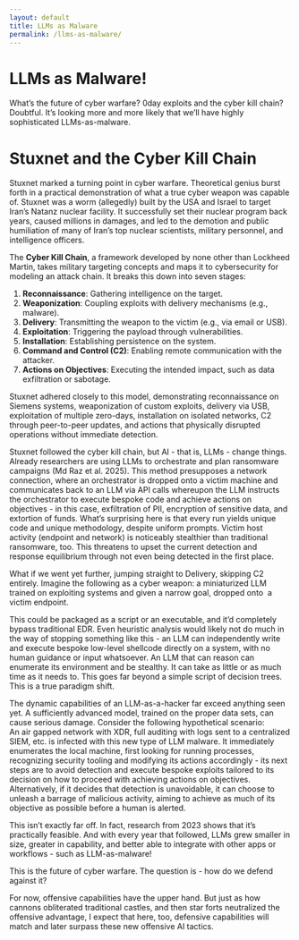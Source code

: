 ```yaml
---
layout: default
title: LLMs as Malware
permalink: /llms-as-malware/
---
```


# LLMs as Malware!
 
What’s the future of cyber warfare? 0day exploits and the cyber kill chain? Doubtful. It’s looking more and more likely that we’ll have highly sophisticated LLMs-as-malware.

# Stuxnet and the Cyber Kill Chain

Stuxnet marked a turning point in cyber warfare. Theoretical genius burst forth in a practical demonstration of what a true cyber weapon was capable of. Stuxnet was a worm (allegedly) built by the USA and Israel to target Iran’s Natanz nuclear facility. It successfully set their nuclear program back years, caused millions in damages, and led to the demotion and public humiliation of many of Iran’s top nuclear scientists, military personnel, and intelligence officers.

The **Cyber Kill Chain**, a framework developed by none other than Lockheed Martin, takes military targeting concepts and maps it to cybersecurity for modeling an attack chain. It breaks this down into seven stages:  
1. **Reconnaissance**: Gathering intelligence on the target.  
2. **Weaponization**: Coupling exploits with delivery mechanisms (e.g., malware).  
3. **Delivery**: Transmitting the weapon to the victim (e.g., via email or USB).  
4. **Exploitation**: Triggering the payload through vulnerabilities.  
5. **Installation**: Establishing persistence on the system.  
6. **Command and Control (C2)**: Enabling remote communication with the attacker.  
7. **Actions on Objectives**: Executing the intended impact, such as data exfiltration or sabotage.

Stuxnet adhered closely to this model, demonstrating reconnaissance on Siemens systems, weaponization of custom exploits, delivery via USB, exploitation of multiple zero-days, installation on isolated networks, C2 through peer-to-peer updates, and actions that physically disrupted operations without immediate detection.

Stuxnet followed the cyber kill chain, but AI - that is, LLMs - change things. Already researchers are using LLMs to orchestrate and plan ransomware campaigns (Md Raz et al. 2025). This method presupposes a network connection, where an orchestrator is dropped onto a victim machine and communicates back to an LLM via API calls whereupon the LLM instructs the orchestrator to execute bespoke code and achieve actions on objectives - in this case, exfiltration of PII, encryption of sensitive data, and extortion of funds. What’s surprising here is that every run yields unique code and unique methodology, despite uniform prompts. Victim host activity (endpoint and network) is noticeably stealthier than traditional ransomware, too. This threatens to upset the current detection and response equilibrium through not even being detected in the first place.

What if we went yet further, jumping straight to Delivery, skipping C2 entirely. Imagine the following as a cyber weapon: a miniaturized LLM trained on exploiting systems and given a narrow goal, dropped onto  a victim endpoint.

This could be packaged as a script or an executable, and it’d completely bypass traditional EDR. Even heuristic analysis would likely not do much in the way of stopping something like this - an LLM can independently write and execute bespoke low-level shellcode directly on a system, with no human guidance or input whatsoever. An LLM that can reason can enumerate its environment and be stealthy. It can take as little or as much time as it needs to. This goes far beyond a simple script of decision trees. This is a true paradigm shift.

The dynamic capabilities of an LLM-as-a-hacker far exceed anything seen yet. A sufficiently advanced model, trained on the proper data sets, can cause serious damage. Consider the following hypothetical scenario:  
An air gapped network with XDR, full auditing with logs sent to a centralized SIEM, etc. is infected with this new type of LLM malware. It immediately enumerates the local machine, first looking for running processes, recognizing security tooling and modifying its actions accordingly - its next steps are to avoid detection and execute bespoke exploits tailored to its decision on how to proceed with achieving actions on objectives. Alternatively, if it decides that detection is unavoidable, it can choose to unleash a barrage of malicious activity, aiming to achieve as much of its objective as possible before a human is alerted.

This isn’t exactly far off. In fact, research from 2023 shows that it’s practically feasible. And with every year that followed, LLMs grew smaller in size, greater in capability, and better able to integrate with other apps or workflows - such as LLM-as-malware!

This is the future of cyber warfare. The question is - how do we defend against it?

For now, offensive capabilities have the upper hand. But just as how cannons obliterated traditional castles, and then star forts neutralized the offensive advantage, I expect that here, too, defensive capabilities will match and later surpass these new offensive AI tactics.
